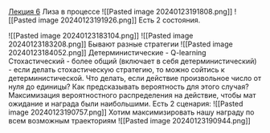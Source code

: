 [Лекция 6](https://youtu.be/s9XNphD2VBE?si=24glzfk2O3XdUfmE)
Лиза в процессе
![[Pasted image 20240123191808.png]]
![[Pasted image 20240123191926.png]]
Есть 2 состояния.




![[Pasted image 20240123183104.png]]
![[Pasted image 20240123183208.png]]
Бывают разные стратегии
![[Pasted image 20240123184052.png]]
Детерминистические - Q-learning
Стохастический - более общий (включает в себя детерминистический) - если делать стохастическую стратегию, то можно сойтись к детерминистической.
Что делать, если действие произвольное число от нуля до единицы?
Как предсказывать вероятность для этого случая?
Максимизация вероятностного распределения на действие, чтобы мат ожидание и награда были наибольшими.
Есть 2 сценария:
![[Pasted image 20240123190757.png]]
Хотим максимизировать нашу награду по всем возможным траекториям
![[Pasted image 20240123190944.png]]


